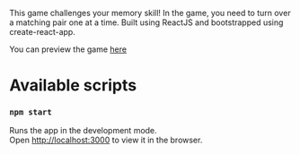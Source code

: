 This game challenges your memory skill! In the game, you need to turn over a matching pair one at a time. Built using ReactJS and bootstrapped using create-react-app.

You can preview the game [here](https://codesandbox.io/s/9ynno85v4w)


# Available scripts

### `npm start`

Runs the app in the development mode.<br>
Open [http://localhost:3000](http://localhost:3000) to view it in the browser.



